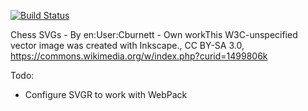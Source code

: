 [![Build Status](
  https://travis-ci.org/alex-singer/chess-game.svg?branch=master
)](https://travis-ci.org/alex-singer/chess-game)


Chess SVGs - By en:User:Cburnett - Own workThis W3C-unspecified vector image was created with Inkscape., CC BY-SA 3.0, https://commons.wikimedia.org/w/index.php?curid=1499806k

Todo:
- Configure SVGR to work with WebPack